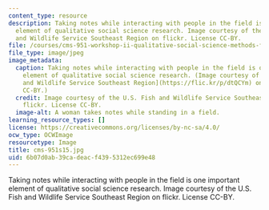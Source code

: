 ```yaml
---
content_type: resource
description: Taking notes while interacting with people in the field is one important
  element of qualitative social science research. Image courtesy of the U.S. Fish
  and Wildlife Service Southeast Region on flickr. License CC-BY.
file: /courses/cms-951-workshop-ii-qualitative-social-science-methods-for-media-studies-spring-2015/6b07d0ab39cadeacf4395312ec699e48_cms-951s15.jpg
file_type: image/jpeg
image_metadata:
  caption: Taking notes while interacting with people in the field is one important
    element of qualitative social science research. (Image courtesy of the [U.S. Fish
    and Wildlife Service Southeast Region](https://flic.kr/p/dtQCYm) on flickr. License
    CC-BY.)
  credit: Image courtesy of the U.S. Fish and Wildlife Service Southeast Region on
    flickr. License CC-BY.
  image-alt: A woman takes notes while standing in a field.
learning_resource_types: []
license: https://creativecommons.org/licenses/by-nc-sa/4.0/
ocw_type: OCWImage
resourcetype: Image
title: cms-951s15.jpg
uid: 6b07d0ab-39ca-deac-f439-5312ec699e48
---
```

Taking notes while interacting with people in the field is one important element of qualitative social science research. Image courtesy of the U.S. Fish and Wildlife Service Southeast Region on flickr. License CC-BY.